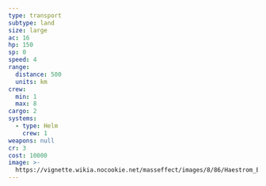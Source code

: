 ```yaml
---
type: transport
subtype: land
size: large
ac: 16
hp: 150
sp: 0
speed: 4
range:
  distance: 500
  units: km
crew:
  min: 1
  max: 8
cargo: 2
systems:
  - type: Helm
    crew: 1
weapons: null
cr: 3
cost: 10000
image: >-
  https://vignette.wikia.nocookie.net/masseffect/images/8/86/Haestrom_ET3.jpg/revision/latest/scale-to-width-down/800?cb=20100713050104
---
```

